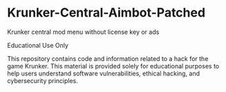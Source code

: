 # Krunker-Central-Aimbot-Patched
Krunker central mod menu without license key or ads

Educational Use Only

This repository contains code and information related to a hack for the game Krunker. This material is provided solely for educational purposes to help users understand software vulnerabilities, ethical hacking, and cybersecurity principles.
